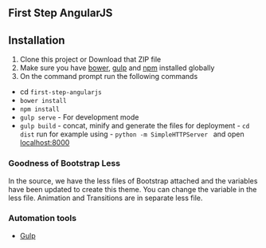 ## First Step AngularJS
## Installation
1. Clone this project or Download that ZIP file
2. Make sure you have [bower](http://bower.io/), [gulp](https://www.npmjs.com/package/gulp) and  [npm](https://www.npmjs.org/) installed globally
3. On the command prompt run the following commands
- cd `first-step-angularjs`
- `bower install`
- `npm install`
- `gulp serve` - For development mode
- `gulp build` - concat, minify and generate the files for deployment - `cd dist` run for example using - `python -m SimpleHTTPServer
`  and open [localhost:8000](http://localhost:8000/)


### Goodness of Bootstrap Less
In the source, we have the less files of Bootstrap attached and the variables have been updated to create this theme. You can change the variable in the less file. Animation and Transitions are in separate less file.   

### Automation tools

- [Gulp](http://gulpjs.com/)
